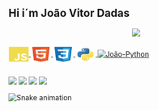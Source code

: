 ## Hi i´m João Vitor Dadas
<div align="center">
  <a href="https://github.com/joaodadas">
  <img height="180em" src="https://github-readme-stats.vercel.app/api/top-langs/?username=joaodadas&layout=compact&langs_count=7&theme=dark"/>
</div>
<div style="display: inline_block"><br>
  <img align="center" alt="João-Js" height="30" width="40" src="https://raw.githubusercontent.com/devicons/devicon/master/icons/javascript/javascript-plain.svg">
  <img align="center" alt="João-HTML" height="30" width="40" src="https://raw.githubusercontent.com/devicons/devicon/master/icons/html5/html5-original.svg">
  <img align="center" alt="João-CSS" height="30" width="40" src="https://raw.githubusercontent.com/devicons/devicon/master/icons/css3/css3-original.svg">
  <img align="center" alt="João-Python" height="30" width="40" src="https://raw.githubusercontent.com/devicons/devicon/master/icons/python/python-original.svg">
  <img align="center" alt="João-Python" height="30" width="40" src="https://cdn.jsdelivr.net/gh/devicons/devicon/icons/c/c-original.svg" />
</div>

  ##
  
 <div>
  <a href="https://www.linkedin.com/in/jo%C3%A3o-vitor-dadas-de-oliveira-925359212/" target="_blank"><img src="https://img.shields.io/badge/-LinkedIn-%230077B5?style=for-the-badge&logo=linkedin&logoColor=white" target="_blank"></a> 
  <a href="https://www.instagram.com/joaaoziin_/" target="_blank"><img src="https://img.shields.io/badge/-Instagram-%23E4405F?style=for-the-badge&logo=instagram&logoColor=white" target="_blank"></a>
  <a href = "mailto:dadasjv@hotmail.com"><img src="https://img.shields.io/badge/Microsoft_Outlook-0078D4?style=for-the-badge&logo=microsoft-outlook&logoColor=white" target="_blank"></a>
  <a href=https://open.spotify.com/user/12159908355?si=0499edd92d164743" target="_blank"><img src="https://img.shields.io/badge/Spotify-1ED760?&style=for-the-badge&logo=spotify&logoColor=white" target="_blank"></a> 
  
   ![Snake animation](https://github.com/joaodadas/joaodadas/blob/output/github-contribution-grid-snake.svg)
   
 </div>
  
 
